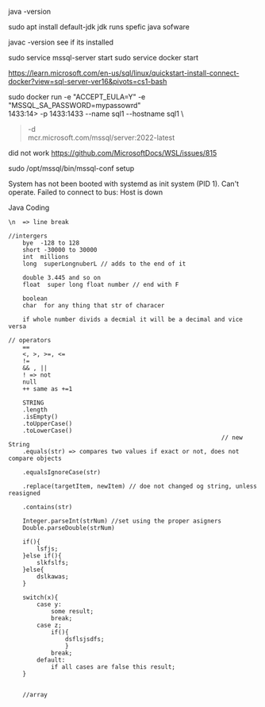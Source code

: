 

java -version  

sudo apt install default-jdk     jdk runs spefic java sofware

javac -version                    see if its installed


sudo service mssql-server start
sudo service docker start


https://learn.microsoft.com/en-us/sql/linux/quickstart-install-connect-docker?view=sql-server-ver16&pivots=cs1-bash

 sudo docker run -e "ACCEPT_EULA=Y" -e "MSSQL_SA_PASSWORD=mypassowrd" \
1433:14>    -p 1433:1433 --name sql1 --hostname sql1 \
>    -d \
>    mcr.microsoft.com/mssql/server:2022-latest




did not work
https://github.com/MicrosoftDocs/WSL/issues/815

sudo /opt/mssql/bin/mssql-conf setup

System has not been booted with systemd as init system (PID 1). Can't operate.
Failed to connect to bus: Host is down



Java Coding

    \n  => line break

    //intergers
        bye  -128 to 128
        short -30000 to 30000
        int  millions
        long  superLongnuberL // adds to the end of it

        double 3.445 and so on
        float  super long float number // end with F

        boolean
        char  for any thing that str of characer

        if whole number divids a decmial it will be a decimal and vice versa

    // operators
        ==
        <, >, >=, <=
        !=
        && , ||
        ! => not
        null
        ++ same as +=1

        STRING
        .length
        .isEmpty()
        .toUpperCase()
        .toLowerCase()
                                                                // new String
        .equals(str) => compares two values if exact or not, does not compare objects 

        .equalsIgnoreCase(str)

        .replace(targetItem, newItem) // doe not changed og string, unless reasigned

        .contains(str)

        Integer.parseInt(strNum) //set using the proper asigners
        Double.parseDouble(strNum)

        if(){
            lsfjs;
        }else if(){
            slkfslfs;
        }else{
            dslkawas;
        }

        switch(x){
            case y:
                some result;
                break;
            case z;
                if(){
                    dsflsjsdfs;
                    }
                break;
            default:
                if all cases are false this result;
        }


        //array
